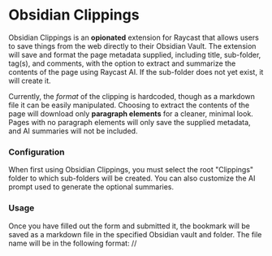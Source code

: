# Obsidian Clippings 

Obsidian Clippings is an **opionated** extension for Raycast that allows users to save things from the web directly to their Obsidian Vault. The extension will save and format the page metadata supplied, including title, sub-folder, tag(s), and comments, with the option to extract and summarize the contents of the page using Raycast AI. If the sub-folder does not yet exist, it will create it. 

Currently, the _format_ of the clipping is hardcoded, though as a markdown file it can be easily manipulated. Choosing to extract the contents of the page will download only **paragraph elements** for a cleaner, minimal look. Pages with no paragraph elements will only save the supplied metadata, and AI summaries will not be included.

### Configuration

When first using Obsidian Clippings, you must select the root "Clippings" folder to which sub-folders will be created. You can also customize the AI prompt used to generate the optional summaries. 

### Usage

Once you have filled out the form and submitted it, the bookmark will be saved as a markdown file in the specified Obsidian vault and folder. The file name will be in the following format:
<Vault><Root>/<Sub-Folder>/<Title>.md. Clippings are saved in the background.

Raycast AI has a limit on the amount of tokens that can be used to request a summary. If the page exceeds this threshold it will _not_ be summarized. While there are workarounds to this that can be built, the resulting summaries take **significantly** longer (20-30s+) to create.

### Actions

The extension includes the following actions:
   * **Create Obsidian Bookmark:** Submits the form and creates a new clipping in Obsidian.
   * **Open Extension Preferences:** Opens the extension preferences.
   * **Adjust AI Prompt:** Allows you to adjust the AI prompt.

### Screenshots

![Clipping Form](./metadata/obs-clippings-form.png)
![Formatted Clipping in Obsidian](./assets/obs-clippings-output.png)
